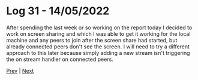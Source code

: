 # Log 31 - 14/05/2022

After spending the last week or so working on the report today I decided to work on screen sharing and which I was able to get it working for the local machine and any peers to join after the screen share had started, but already connected peers don't see the screen. I will need to try a different approach to this later because simply adding a new stream isn't triggering the on stream handler on connected peers.

[Prev](03052022.md) | [Next](16052022.md)